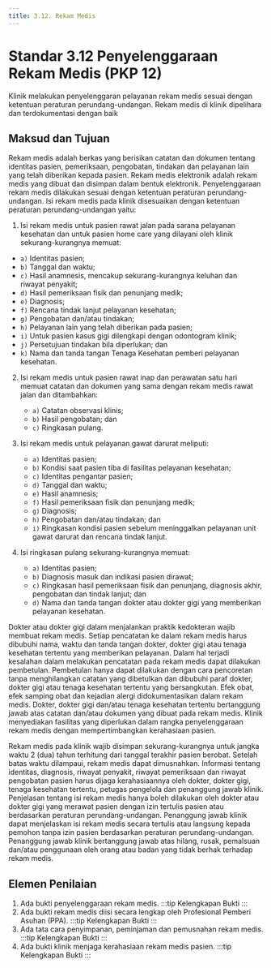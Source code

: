```yaml
---
title: 3.12. Rekam Medis
---
```

# Standar 3.12 Penyelenggaraan Rekam Medis (PKP 12) 
Klinik melakukan penyelenggaran pelayanan rekam medis sesuai dengan ketentuan peraturan perundang-undangan.  Rekam medis di klinik dipelihara dan terdokumentasi dengan baik 
## Maksud dan Tujuan 
Rekam medis adalah berkas yang berisikan catatan dan dokumen tentang identitas pasien, pemeriksaan, pengobatan, tindakan dan pelayanan lain yang telah diberikan kepada pasien.  Rekam medis elektronik adalah rekam medis yang dibuat dan disimpan dalam bentuk elektronik. Penyelenggaraan rekam medis dilakukan sesuai dengan ketentuan peraturan perundang-undangan. Isi rekam medis pada klinik disesuaikan dengan ketentuan peraturan perundang-undangan yaitu: 
1. Isi rekam medis untuk pasien rawat jalan pada sarana pelayanan kesehatan dan untuk pasien home care yang dilayani oleh klinik sekurang-kurangnya memuat: 
  - `a)` Identitas pasien; 
  - `b)` Tanggal dan waktu; 
  - `c)` Hasil anamnesis, mencakup sekurang-kurangnya keluhan dan riwayat penyakit; 
  - `d)` Hasil pemeriksaan fisik dan penunjang medik; 
  - `e)` Diagnosis; 
  - `f)` Rencana tindak lanjut pelayanan kesehatan; 
  - `g)` Pengobatan dan/atau tindakan; 
  - `h)` Pelayanan lain yang telah diberikan pada pasien; 
  - `i)` Untuk pasien kasus gigi dilengkapi dengan odontogram 
  klinik;  
  - `j)` Persetujuan tindakan bila diperlukan; dan 
  - `k)` Nama dan tanda tangan Tenaga Kesehatan pemberi pelayanan kesehatan.  
2. Isi rekam medis untuk pasien rawat inap dan perawatan satu hari memuat catatan dan dokumen yang sama dengan rekam medis rawat jalan dan ditambahkan: 
    - `a)` Catatan observasi klinis; 
    - `b)` Hasil pengobatan; dan 
    - `c)` Ringkasan pulang.  
 
3. Isi rekam medis untuk pelayanan gawat darurat meliputi: 
    - `a)` Identitas pasien; 
    - `b)` Kondisi saat pasien tiba di fasilitas pelayanan kesehatan; 
    - `c)` Identitas pengantar pasien; 
    - `d)` Tanggal dan waktu; 
    - `e)` Hasil anamnesis; 
    - `f)` Hasil pemeriksaan fisik dan penunjang medik; 
    - `g)` Diagnosis; 
    - `h)` Pengobatan dan/atau tindakan; dan 
    - `i)` Ringkasan kondisi pasien sebelum meninggalkan pelayanan unit gawat darurat dan rencana tindak lanjut. 
4. Isi ringkasan pulang sekurang-kurangnya memuat: 
    - `a)` Identitas pasien; 
    - `b)` Diagnosis masuk dan indikasi pasien dirawat; 
    - `c)` Ringkasan hasil pemeriksaan fisik dan penunjang, diagnosis akhir, pengobatan dan tindak lanjut; dan 
    - `d)` Nama dan tanda tangan dokter atau dokter gigi yang memberikan pelayanan kesehatan. 

Dokter atau dokter gigi dalam menjalankan praktik kedokteran wajib membuat rekam medis. Setiap pencatatan ke dalam rekam medis harus dibubuhi nama, waktu dan tanda tangan dokter, dokter gigi atau tenaga kesehatan tertentu yang memberikan pelayanan. Dalam hal terjadi kesalahan dalam melakukan pencatatan pada rekam medis dapat dilakukan pembetulan. Pembetulan hanya dapat dilakukan dengan cara pencoretan tanpa menghilangkan catatan yang dibetulkan dan dibubuhi paraf dokter, dokter gigi atau tenaga kesehatan tertentu yang bersangkutan.  Efek obat, efek samping obat dan kejadian alergi didokumentasikan dalam rekam medis. Dokter, dokter gigi dan/atau tenaga kesehatan tertentu bertanggung jawab atas catatan dan/atau dokumen yang dibuat pada rekam medis.  Klinik menyediakan fasilitas yang diperlukan dalam rangka penyelenggaraan rekam medis dengan mempertimbangkan kerahasiaan pasien. 

Rekam medis pada klinik wajib disimpan sekurang-kurangnya untuk jangka waktu 2 (dua) tahun terhitung dari tanggal terakhir pasien berobat. Setelah batas waktu dilampaui, rekam medis dapat dimusnahkan. Informasi tentang identitas, diagnosis, riwayat penyakit, riwayat pemeriksaan dan riwayat pengobatan pasien harus dijaga kerahasiaannya oleh dokter, dokter gigi, tenaga kesehatan tertentu, petugas pengelola dan penanggung jawab klinik.  Penjelasan tentang isi rekam medis hanya boleh dilakukan oleh dokter atau dokter gigi yang merawat pasien dengan izin tertulis pasien atau berdasarkan peraturan perundang-undangan. Penanggung jawab klinik dapat menjelaskan isi rekam medis secara tertulis atau langsung kepada pemohon tanpa izin pasien berdasarkan peraturan perundang-undangan.  Penanggung jawab klinik bertanggung jawab atas hilang, rusak, pemalsuan dan/atau penggunaan oleh orang atau badan yang tidak berhak terhadap rekam medis. 

##	Elemen Penilaian 
1. Ada bukti penyelenggaraan rekam medis. 
   :::tip Kelengkapan Bukti
   ::: 
2. Ada bukti rekam medis diisi secara lengkap oleh Profesional Pemberi Asuhan (PPA). 
   :::tip Kelengkapan Bukti
   ::: 
3. Ada tata cara penyimpanan, peminjaman dan pemusnahan rekam medis. 
   :::tip Kelengkapan Bukti
   ::: 
4. Ada bukti klinik menjaga kerahasiaan rekam medis pasien. 
   :::tip Kelengkapan Bukti
   ::: 
